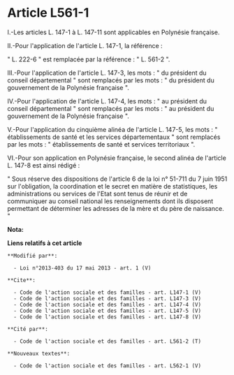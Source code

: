 # Article L561-1

I.-Les articles L. 147-1 à L. 147-11 sont applicables en Polynésie française. 

II.-Pour l'application de l'article L. 147-1, la référence : 

" L. 222-6 " est remplacée par la référence : " L. 561-2 ". 

III.-Pour l'application de l'article L. 147-3, les mots : " du président du conseil départemental " sont remplacés par les
mots : " du président du gouvernement de la Polynésie française ". 

IV.-Pour l'application de l'article L. 147-4, les mots : " au président du conseil départemental " sont remplacés par les
mots : " au président du gouvernement de la Polynésie française ". 

V.-Pour l'application du cinquième alinéa de l'article L. 147-5, les mots : " établissements de santé et les services
départementaux " sont remplacés par les mots : " établissements de santé et services territoriaux ". 

VI.-Pour son application en Polynésie française, le second alinéa de l'article L. 147-8 est ainsi rédigé : 

" Sous réserve des dispositions de l'article 6 de la loi n° 51-711 du 7 juin 1951 sur l'obligation, la coordination et le
secret en matière de statistiques, les administrations ou services de l'Etat sont tenus de réunir et de communiquer au
conseil national les renseignements dont ils disposent permettant de déterminer les adresses de la mère et du père de
naissance. "

**Nota:**



**Liens relatifs à cet article**

	**Modifié par**:

	  - Loi n°2013-403 du 17 mai 2013 - art. 1 (V)

	**Cite**:

	  - Code de l'action sociale et des familles - art. L147-1 (V)
	  - Code de l'action sociale et des familles - art. L147-3 (V)
	  - Code de l'action sociale et des familles - art. L147-4 (V)
	  - Code de l'action sociale et des familles - art. L147-5 (V)
	  - Code de l'action sociale et des familles - art. L147-8 (V)

	**Cité par**:

	  - Code de l'action sociale et des familles - art. L561-2 (T)

	**Nouveaux textes**:

	  - Code de l'action sociale et des familles - art. L562-1 (V)
